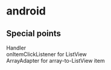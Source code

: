 # android

## Special points

Handler <br>
onItemClickListener       for ListView<br>
ArrayAdapter      for array-to-ListView item
